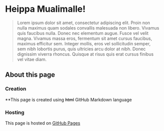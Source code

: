 # Heippa Mualimalle!
> Lorem ipsum dolor sit amet, consectetur adipiscing elit. Proin non nulla maximus quam sodales convallis malesuada non libero. Vivamus quis faucibus nulla. Donec nec elementum augue. Fusce vel velit magna. Vivamus massa eros, fermentum sit amet cursus faucibus, maximus efficitur sem. Integer mollis, eros vel sollicitudin semper, sem nibh lobortis purus, quis ultricies arcu dolor at nibh. Donec dignissim viverra rhoncus. Quisque at risus quis erat cursus finibus vel vitae diam.
## About this page
### Creation
**This page is created using ~~html~~ GitHub Markdown language
### Hosting
This page is hosted on [GitHub Pages](https://pages.github.com/)
